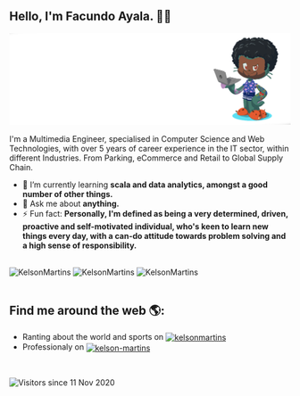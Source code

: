 ## Hello, I'm Facundo Ayala. 👋🏾

<img src="https://raw.githubusercontent.com/KelsonMartins/KelsonMartins/main/gh-header-image-cropped-alt.png" alt="top banner">

<br/>

I'm a Multimedia Engineer, specialised in Computer Science and Web Technologies, with over 5 years of career experience in the IT sector, within different Industries. From Parking, eCommerce and Retail to Global Supply Chain.

- 🌱 I’m currently learning **scala and data analytics, amongst a good number of other things.**
- 💬 Ask me about **anything.**
- ⚡ Fun fact: **Personally, I'm defined as being a very determined, driven, proactive and self-motivated individual, who's keen to learn new things every day, with a can-do attitude towards problem solving and a high sense of responsibility.**

<br/>

<div>
    <img src="https://github-readme-stats.vercel.app/api?username=KelsonMartins&show_icons=true&theme=dark&hide_border=true"
        alt="KelsonMartins" width="35%" />
    <img src="https://github-readme-stats.vercel.app/api/top-langs/?username=KelsonMartins&layout=compact&hide=html&theme=dark&hide_border=true"
        alt="KelsonMartins" width="29%" />
    <img src="https://github-readme-streak-stats.herokuapp.com?user=kelsonmartins&theme=dark&hide_border=true&date_format=M%20j%5B%2C%20Y%5D"
        alt="KelsonMartins" width="35%" />
<div />
  
<br/>
  
## Find me around the web 🌎:
- Ranting about the world and sports on <a href="https://twitter.com/kelsonmartins" target="blank"><img align="center" src="https://raw.githubusercontent.com/rahuldkjain/github-profile-readme-generator/master/src/images/icons/Social/twitter.svg" alt="kelsonmartins" height="15" width="20" /></a>
- Professionaly on <a href="https://linkedin.com/in/kelson-martins" target="blank"><img align="center" src="https://raw.githubusercontent.com/rahuldkjain/github-profile-readme-generator/master/src/images/icons/Social/linked-in-alt.svg" alt="kelson-martins" height="15" width="20" /> <i class="ri-linkedin-box-fill"></i> </a>

<br/>
  
![Visitors since 11 Nov 2020](http://estruyf-github.azurewebsites.net/api/VisitorHit?user=KelsonMartins&repo=KelsonMartins&countColor=%237B1E7A)
